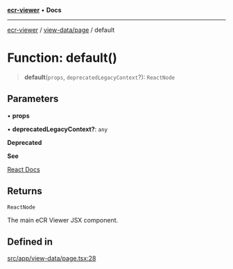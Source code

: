 [**ecr-viewer**](../../../README.md) • **Docs**

***

[ecr-viewer](../../../README.md) / [view-data/page](../README.md) / default

# Function: default()

> **default**(`props`, `deprecatedLegacyContext`?): `ReactNode`

## Parameters

• **props**

• **deprecatedLegacyContext?**: `any`

**Deprecated**

**See**

[React Docs](https://legacy.reactjs.org/docs/legacy-context.html#referencing-context-in-lifecycle-methods)

## Returns

`ReactNode`

The main eCR Viewer JSX component.

## Defined in

[src/app/view-data/page.tsx:28](https://github.com/CDCgov/phdi/blob/fa63a85e5b4651bdfc0d25ecc23a67e11fbcba18/containers/ecr-viewer/src/app/view-data/page.tsx#L28)
